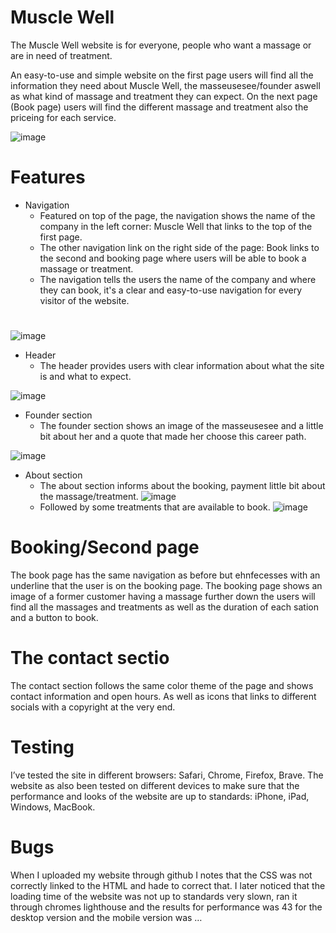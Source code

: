 # Muscle Well
The Muscle Well website is for everyone, people who want a massage or are in need of treatment.

An easy-to-use and simple website on the first page users will find all the information they need about Muscle Well, the masseusesee/founder aswell as what kind of massage and treatment they can expect.
On the next page (Book page) users will find the different massage and treatment also the priceing for each service. 

![image](https://github.com/Wade-Possible/my-first-web/assets/137451269/22d2c904-6d69-439b-b154-2b3cc4a7faaf)

# Features
* Navigation
  * Featured on top of the page, the navigation shows the name of the company in the left corner: Muscle Well that links to the top of the first page.
  * The other navigation link on the right side of the page: Book links to the second and booking page where users will be able to book a massage or treatment.
  * The navigation tells the users the name of the company and where they can book, it's a clear and easy-to-use navigation for every visitor of the website.

# 
![image](https://github.com/Wade-Possible/my-first-web/assets/137451269/222319d7-0f70-4cba-8dcd-ed79d9f1f026)

* Header
  * The header provides users with clear information about what the site is and what to expect.

![image](https://github.com/Wade-Possible/my-first-web/assets/137451269/5d04f164-0309-428a-8cbc-60b70376d400)

* Founder section
  * The founder section shows an image of the masseusesee and a little bit about her and a quote that made her choose this career path.

![image](https://github.com/Wade-Possible/my-first-web/assets/137451269/9c0103db-3a0e-4c42-a4cd-121a441cdaf7)

* About section
  * The about section informs about the booking, payment little bit about the massage/treatment.
 ![image](https://github.com/Wade-Possible/my-first-web/assets/137451269/d5114b68-223e-4ecb-9fe9-e6a6842f086a)
  * Followed by some treatments that are available to book.
![image](https://github.com/Wade-Possible/my-first-web/assets/137451269/efc31db2-9b55-42ea-bdbd-c60399be14f1)

# Booking/Second page 
The book page has the same navigation as before but ehnfecesses with an underline that the user is on the booking page.
The booking page shows an image of a former customer having a massage further down the users will find all the massages and treatments as well as the duration of each sation and a button to book.

# The contact sectio
The contact section follows the same color theme of the page and shows contact information and open hours.
As well as icons that links to different socials with a copyright at the very end.

# Testing
I’ve tested the site in different browsers: Safari, Chrome, Firefox, Brave.
The website as also been tested on different devices to make sure that the performance and looks of the website are up to standards: iPhone, iPad, Windows, MacBook. 

# Bugs
When I uploaded my website through github I notes that the CSS was not correctly linked to the HTML and hade to correct that.
I later noticed that the loading time of the website was not up to standards very slown, ran it through chromes lighthouse and the results for performance was 43 for the desktop version and the mobile version was …  




